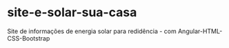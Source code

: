 # site-e-solar-sua-casa
Site de informações de energia solar para redidência - com Angular-HTML-CSS-Bootstrap

